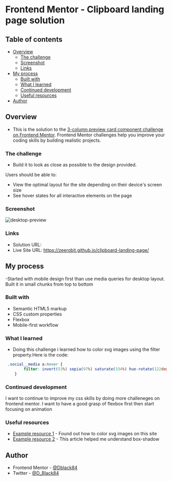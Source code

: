 # Frontend Mentor - Clipboard landing page solution


## Table of contents

- [Overview](#overview)
  - [The challenge](#the-challenge)
  - [Screenshot](#screenshot)
  - [Links](#links)
- [My process](#my-process)
  - [Built with](#built-with)
  - [What I learned](#what-i-learned)
  - [Continued development](#continued-development)
  - [Useful resources](#useful-resources)
- [Author](#author)



## Overview

- This is the solution to the [3-column preview card component challenge on Frontend Mentor](https://www.frontendmentor.io/challenges/clipboard-landing-page-5cc9bccd6c4c91111378ecb9). Frontend Mentor challenges help you improve your coding skills by building realistic projects. 


### The challenge

- Build it to look as close as possible to the design provided.

Users should be able to:

- View the optimal layout for the site depending on their device's screen size
- See hover states for all interactive elements on the page

### Screenshot

![desktop-preview](https://user-images.githubusercontent.com/49578782/130282198-6541e358-edf6-4c9f-86bc-a2379ed3a098.jpg)


### Links

- Solution URL: 
- Live Site URL: https://zeerobit.github.io/clipboard-landing-page/

## My process

-Started with mobile design first than use media queries for desktop layout. Built it in small chunks from top to bottom 

### Built with

- Semantic HTML5 markup
- CSS custom properties
- Flexbox
- Mobile-first workflow


### What I learned

- Doing this challenge i learned how to color svg images using the filter property.Here is the code:

```css
 .social__media a:hover {
        filter: invert(53%) sepia(97%) saturate(334%) hue-rotate(122deg) brightness(96%) contrast(89%);
    }
```


### Continued development

I want to continue to improve my css skills by doing more challeneges on frontend mentor. I want to have a good grasp of flexbox first then start focusing on animation 


### Useful resources

- [Example resource 1](https://stackoverflow.com/) - Found out how to color svg images on this site 
- [Example resource 2](https://developer.mozilla.org/en-US/docs/Web/CSS/box-shadow) - This article helped me understand box-shadow 


## Author

- Frontend Mentor - [@Dblack84](https://www.frontendmentor.io/profile/Dblack84)
- Twitter - [@D_Black84](https://www.twitter.com/D_Black84)


